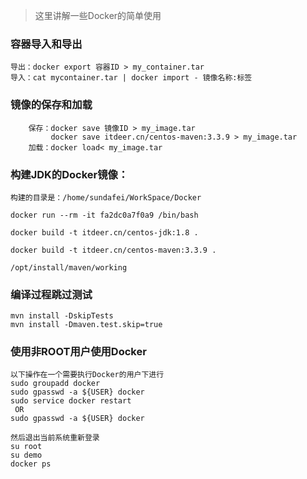 
> 这里讲解一些Docker的简单使用


### 容器导入和导出

```
导出：docker export 容器ID > my_container.tar
导入：cat mycontainer.tar | docker import - 镜像名称:标签
```

### 镜像的保存和加载

```
	保存：docker save 镜像ID > my_image.tar 
		 docker save itdeer.cn/centos-maven:3.3.9 > my_image.tar 
	加载：docker load< my_image.tar

```


### 构建JDK的Docker镜像：
	构建的目录是：/home/sundafei/WorkSpace/Docker

	docker run --rm -it fa2dc0a7f0a9 /bin/bash

	docker build -t itdeer.cn/centos-jdk:1.8 .

	docker build -t itdeer.cn/centos-maven:3.3.9 .

	/opt/install/maven/working

### 编译过程跳过测试

	mvn install -DskipTests
	mvn install -Dmaven.test.skip=true



### 使用非ROOT用户使用Docker

	以下操作在一个需要执行Docker的用户下进行
	sudo groupadd docker
	sudo gpasswd -a ${USER} docker
	sudo service docker restart 
	 OR
	sudo gpasswd -a ${USER} docker

	然后退出当前系统重新登录
	su root
	su demo 
	docker ps
